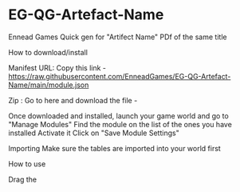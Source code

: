# EG-QG-Artefact-Name
Ennead Games Quick gen for "Artifect Name" PDf of the same title

How to download/install

Manifest URL:
Copy this link - https://raw.githubusercontent.com/EnneadGames/EG-QG-Artefact-Name/main/module.json


Zip : 
Go to here and download the file - 

Once downloaded and installed, launch your game world and go to "Manage Modules"
Find the module on the list of the ones you have installed
Activate it
Click on "Save Module Settings"

Importing
Make sure the tables are imported into your world first

How to use

Drag the 